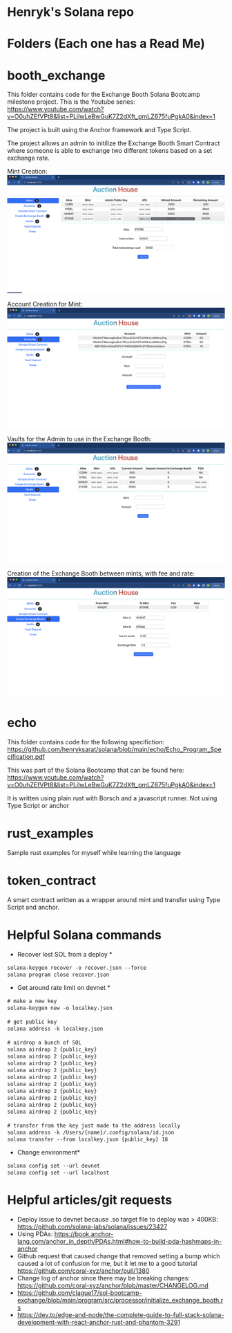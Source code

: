 # Henryk's Solana repo

# Folders (Each one has a Read Me)

# booth_exchange
This folder contains code for the Exchange Booth Solana Bootcamp milestone project. This is the Youtube series: https://www.youtube.com/watch?v=O0uhZEfVPt8&list=PLilwLeBwGuK7Z2dXft_pmLZ675fuPgkA0&index=1

The project is built using the Anchor framework and Type Script. 

The project allows an admin to initilize the Exchange Booth Smart Contract where someone is able to exchange two different tokens based on a set exchange rate.

Mint Creation:
![Exchange Booth](https://github.com/henryksarat/solana/blob/main/images/exchange_booth_mints.png)

Account Creation for Mint:
![Exchange Booth](https://github.com/henryksarat/solana/blob/main/images/exchange_booth_accounts.png)

Vaults for the Admin to use in the Exchange Booth:
![Exchange Booth](https://github.com/henryksarat/solana/blob/main/images/exchange_booth_vaults.png)

Creation of the Exchange Booth between mints, with fee and rate:
![Exchange Booth](https://github.com/henryksarat/solana/blob/main/images/exchange_booth_created_exchange_booths.png)

# echo
This folder contains code for the following specifiction: https://github.com/henryksarat/solana/blob/main/echo/Echo_Program_Specification.pdf

This was part of the Solana Bootcamp that can be found here: https://www.youtube.com/watch?v=O0uhZEfVPt8&list=PLilwLeBwGuK7Z2dXft_pmLZ675fuPgkA0&index=1

It is written using plain rust with Borsch and a javascript runner. Not using Type Script or anchor
# rust_examples

Sample rust examples for myself while learning the language

# token_contract

A smart contract written as a wrapper around mint and transfer using Type Script and anchor.

# Helpful Solana commands

* Recover lost SOL from a deploy *

```
solana-keygen recover -o recover.json --force
solana program close recover.json
```

* Get around rate limit on devnet *

```
# make a new key
solana-keygen new -o localkey.json

# get public key
solana address -k localkey.json

# airdrop a bunch of SOL
solana airdrop 2 {public_key}
solana airdrop 2 {public_key}
solana airdrop 2 {public_key}
solana airdrop 2 {public_key}
solana airdrop 2 {public_key}
solana airdrop 2 {public_key}
solana airdrop 2 {public_key}
solana airdrop 2 {public_key}
solana airdrop 2 {public_key}
solana airdrop 2 {public_key}

# transfer from the key just made to the address locally
solana address -k /Users/{name}/.config/solana/id.json
solana transfer --from localkey.json {public_key} 18
```

* Change environment*
```
solana config set --url devnet
solana config set --url localhost
```

# Helpful articles/git requests
* Deploy issue to devnet because .so target file to deploy was > 400KB: https://github.com/solana-labs/solana/issues/23427
* Using PDAs: https://book.anchor-lang.com/anchor_in_depth/PDAs.html#how-to-build-pda-hashmaps-in-anchor
* Github request that caused change that removed setting a bump which caused a lot of confusion for me, but it let me to a good tutorial
https://github.com/coral-xyz/anchor/pull/1380 
* Change log of anchor since there may be breaking changes:
https://github.com/coral-xyz/anchor/blob/master/CHANGELOG.md
* https://github.com/clague17/sol-bootcamp-exchange/blob/main/program/src/processor/initialize_exchange_booth.rs
* https://dev.to/edge-and-node/the-complete-guide-to-full-stack-solana-development-with-react-anchor-rust-and-phantom-3291